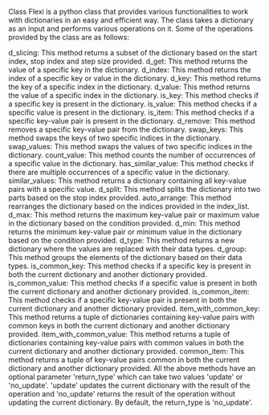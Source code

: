 Class Flexi is a python class that provides various functionalities to work with dictionaries in an easy and efficient way. The class takes a dictionary as an input and performs various operations on it. Some of the operations provided by the class are as follows:

d_slicing: This method returns a subset of the dictionary based on the start index, stop index and step size provided.
d_get: This method returns the value of a specific key in the dictionary.
d_index: This method returns the index of a specific key or value in the dictionary.
d_key: This method returns the key of a specific index in the dictionary.
d_value: This method returns the value of a specific index in the dictionary.
is_key: This method checks if a specific key is present in the dictionary.
is_value: This method checks if a specific value is present in the dictionary.
is_item: This method checks if a specific key-value pair is present in the dictionary.
d_remove: This method removes a specific key-value pair from the dictionary.
swap_keys: This method swaps the keys of two specific indices in the dictionary.
swap_values: This method swaps the values of two specific indices in the dictionary.
count_value: This method counts the number of occurrences of a specific value in the dictionary.
has_similar_value: This method checks if there are multiple occurrences of a specific value in the dictionary.
similar_values: This method returns a dictionary containing all key-value pairs with a specific value.
d_split: This method splits the dictionary into two parts based on the stop index provided.
auto_arrange: This method rearranges the dictionary based on the indices provided in the index_list.
d_max: This method returns the maximum key-value pair or maximum value in the dictionary based on the condition provided.
d_min: This method returns the minimum key-value pair or minimum value in the dictionary based on the condition provided.
d_type: This method returns a new dictionary where the values are replaced with their data types.
d_group: This method groups the elements of the dictionary based on their data types.
is_common_key: This method checks if a specific key is present in both the current dictionary and another dictionary provided.
is_common_value: This method checks if a specific value is present in both the current dictionary and another dictionary provided.
is_common_item: This method checks if a specific key-value pair is present in both the current dictionary and another dictionary provided.
item_with_common_key: This method returns a tuple of dictionaries containing key-value pairs with common keys in both the current dictionary and another dictionary provided.
item_with_common_value: This method returns a tuple of dictionaries containing key-value pairs with common values in both the current dictionary and another dictionary provided.
common_item: This method returns a tuple of key-value pairs common in both the current dictionary and another dictionary provided.
All the above methods have an optional parameter 'return_type' which can take two values 'update' or 'no_update'. 'update' updates the current dictionary with the result of the operation and 'no_update' returns the result of the operation without updating the current dictionary. By default, the return_type is 'no_update'.
